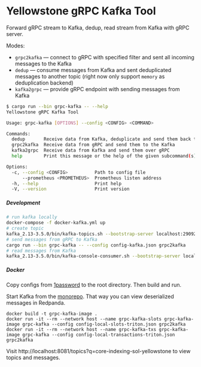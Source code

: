 # Yellowstone gRPC Kafka Tool

Forward gRPC stream to Kafka, dedup, read stream from Kafka with gRPC server.

Modes:

- `grpc2kafka` — connect to gRPC with specified filter and sent all incoming messages to the Kafka
- `dedup` — consume messages from Kafka and sent deduplicated messages to another topic (right now only support `memory` as deduplication backend)
- `kafka2grpc` — provide gRPC endpoint with sending messages from Kafka

```bash
$ cargo run --bin grpc-kafka -- --help
Yellowstone gRPC Kafka Tool

Usage: grpc-kafka [OPTIONS] --config <CONFIG> <COMMAND>

Commands:
  dedup       Receive data from Kafka, deduplicate and send them back to Kafka
  grpc2kafka  Receive data from gRPC and send them to the Kafka
  kafka2grpc  Receive data from Kafka and send them over gRPC
  help        Print this message or the help of the given subcommand(s)

Options:
  -c, --config <CONFIG>          Path to config file
      --prometheus <PROMETHEUS>  Prometheus listen address
  -h, --help                     Print help
  -V, --version                  Print version
```

##### Development

```bash
# run kafka locally
docker-compose -f docker-kafka.yml up
# create topic
kafka_2.13-3.5.0/bin/kafka-topics.sh --bootstrap-server localhost:29092 --create --topic grpc1
# send messages from gRPC to Kafka
cargo run --bin grpc-kafka -- --config config-kafka.json grpc2kafka
# read messages from Kafka
kafka_2.13-3.5.0/bin/kafka-console-consumer.sh --bootstrap-server localhost:29092 --topic grpc1
```

##### Docker

Copy configs from
[1password](https://magiceden.1password.com/app#/enwqmcpqdnrfqgtgdybhk4a5ae/AllItems/enwqmcpqdnrfqgtgdybhk4a5aef4usldlzfiviqfgtb2aswi7yly)
to the root directory. Then build and run.

Start Kafka from the [monorepo](https://github.com/magiceden/magiceden?tab=readme-ov-file#kafka-debugging).
That way you can view deserialized messages in Redpanda.

```
docker build -t grpc-kafka-image .
docker run -it --rm --network host --name grpc-kafka-slots grpc-kafka-image grpc-kafka --config config-local-slots-triton.json grpc2kafka
docker run -it --rm --network host --name grpc-kafka-txs grpc-kafka-image grpc-kafka --config config-local-transactions-triton.json grpc2kafka
```

Visit http://localhost:8081/topics?q=core-indexing-sol-yellowstone to view topics and messages.
